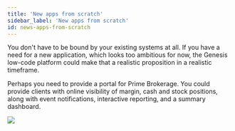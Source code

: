 ```yaml
---
title: 'New apps from scratch'
sidebar_label: 'New apps from scratch'
id: news-apps-from-scratch
---
```


You don't have to be bound by your existing systems at all. If you have a need for a new application, which looks too ambitious for now, the Genesis low-code platform could make that a realistic proposition in a realistic timeframe.

Perhaps you need to provide a portal for Prime Brokerage. You could provide clients with online visibility of margin, cash and stock positions, along with event notifications, interactive reporting, and a summary dashboard.   

![](/img/scratch-example.png)


